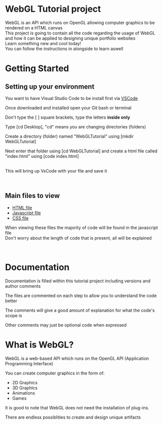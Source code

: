 # WebGL Tutorial project

<p>
WebGL is an API which runs on OpenGL allowing computer graphics to be rendered on a HTML canvas
<br>
This project is going to contain all the code regarding the usage of WebGL
and how it can be applied to designing unique portfolio websites
<br>
Learn something new and cool today!
<br>
You can follow the instructions in <a href="#Getting Started"></a> alongside to learn aswell
</p>

# Getting Started

<h2>Setting up your environment</h2>
<p>
You want to have Visual Studio Code to be install first 
via <a href="https://code.visualstudio.com/">VSCode</a>
<br>

Once downloaded and installed open your Git bash or terminal
<br>

Don't type the [ ] square brackets, type the letters <strong>inside only</strong>
<br>

Type [cd Desktop], "cd" means you are changing directories (folders)
<br>

Create a directory (folder) named "WebGLTutorial" using [mkdir WebGLTutorial]
<br>

Next enter that folder using [cd WebGLTutorial] and create a html file called "index.html"
using [code index.html]

<br>
This will bring up VsCode with your file and save it
</p>
<br>

<h2>Main files to view</h2>
<p>
<ul>
    <li><a href="index.html">HTML file</a></li>
    <li><a href="javascript.js">Javascript file</a></li>
    <li><a href="Css.css">CSS file</a></li>
</ul>
When viewing these files the majority of code will be found in the javascript file
<br>
Don't worry about the length of code that is present, all will be explained
</p>
<br>

# Documentation

<p>
Documentation is filled within this tutorial project including versions and author comments
<br>

The files are commented on each step to allow you to understand the code better
<br>

The comments will give a good amount of explanation for what the code's scope is
<br>

Other comments may just be optional code when expressed
</p>

# What is WebGL?

<p>
WebGL is a web-based API which runs on the OpenGL API (Application Programming Interface)
<br>

You can create computer graphics in the form of:
<ul>
    <li>2D Graphics</li>
    <li>3D Graphics</li>
    <li>Animations</li>
    <li>Games</li>
</ul>
It is good to note that WebGL does not need the installation of plug-ins.
<br>

There are endless possiblities to create and design unique artifacts
<br>


</p>




